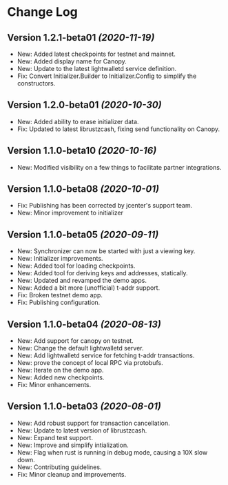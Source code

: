 Change Log
==========

Version 1.2.1-beta01 *(2020-11-19)*
------------------------------------
- New: Added latest checkpoints for testnet and mainnet.
- New: Added display name for Canopy.
- New: Update to the latest lightwalletd service definition.
- Fix: Convert Initializer.Builder to Initializer.Config to simplify the constructors.

Version 1.2.0-beta01 *(2020-10-30)*
------------------------------------
- New: Added ability to erase initializer data.
- Fix: Updated to latest librustzcash, fixing send functionality on Canopy.

Version 1.1.0-beta10 *(2020-10-16)*
------------------------------------
- New: Modified visibility on a few things to facilitate partner integrations.

Version 1.1.0-beta08 *(2020-10-01)*
------------------------------------
- Fix: Publishing has been corrected by jcenter's support team.
- New: Minor improvement to initializer

Version 1.1.0-beta05 *(2020-09-11)*
------------------------------------
- New: Synchronizer can now be started with just a viewing key.
- New: Initializer improvements.
- New: Added tool for loading checkpoints.
- New: Added tool for deriving keys and addresses, statically.
- New: Updated and revamped the demo apps.
- New: Added a bit more (unofficial) t-addr support.
- Fix: Broken testnet demo app.
- Fix: Publishing configuration.

Version 1.1.0-beta04 *(2020-08-13)*
------------------------------------
- New: Add support for canopy on testnet.
- New: Change the default lightwalletd server.
- New: Add lightwalletd service for fetching t-addr transactions.
- New: prove the concept of local RPC via protobufs.
- New: Iterate on the demo app.
- New: Added new checkpoints.
- Fix: Minor enhancements.

Version 1.1.0-beta03 *(2020-08-01)*
------------------------------------
- New: Add robust support for transaction cancellation.
- New: Update to latest version of librustzcash.
- New: Expand test support.
- New: Improve and simplify intialization.
- New: Flag when rust is running in debug mode, causing a 10X slow down.
- New: Contributing guidelines.
- Fix: Minor cleanup and improvements.
